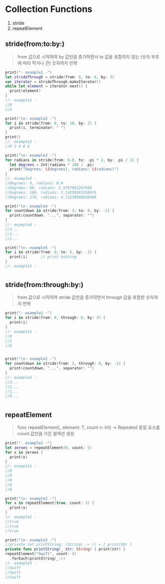 # Collection Functions
1. stride
2. repeatElement

## stride(from:to:by:)
> from 값으로 시작하여 by 값만큼 증가하면서 to 값을 포함하지 않는 (숫자 부호에 따라 작거나 큰) 숫자까지 반복
```swift
print("- example1 -")
let strideThrough = stride(from: 0, to: 6, by: 3)
var iterator = strideThrough.makeIterator()
while let element = iterator.next() {
  print(element)
}
//- example1 -
//0
//3

print("\n- example2 -")
for i in stride(from: 0, to: 10, by: 2) {
  print(i, terminator: " ")
}
print()
//- example2 -
//0 2 4 6 8

print("\n- example3 -")
for radians in stride(from: 0.0, to: .pi * 2, by: .pi / 2) {
  let degrees = Int(radians * 180 / .pi)
  print("Degrees: \(degrees), radians: \(radians)")
}
//- example3 -
//Degrees: 0, radians: 0.0
//Degrees: 90, radians: 1.5707963267949
//Degrees: 180, radians: 3.14159265358979
//Degrees: 270, radians: 4.71238898038469

print("\n- example4 -")
for countdown in stride(from: 3, to: 0, by: -1) {
  print(countdown, "...", separator: "")
}
//- example4 -
//3...
//2...
//1...

print("\n- example5 -")
for i in stride(from: 0, to: 5, by: -1) {
  print(i)      // print nothing
}
//- example5 -
```
#
## stride(from:through:by:)
> from 값으로 시작하여 stride 값만큼 증가하면서 through 값을 포함한 숫자까지 반복
```swift
print("- example1 -")
for i in stride(from: 0, through: 6, by: 3) {
  print(i)
}
//- example1 -
//0
//3
//6


print("\n- example2 -")
for countdown in stride(from: 3, through: 0, by: -1) {
  print(countdown, "...", separator: "")
}
//- example2 -
//3...
//2...
//1...
//0...
```
#
## repeatElement

> func repeatElement<T>(_ element: T, count n: Int) -> Repeated<T>
동일 요소를 count 값만큼 가진 컬렉션 생성

```swift
print("- example1 -")
let zeroes = repeatElement(0, count: 5)
for x in zeroes {
  print(x)
}
//- example1 -
//0
//0
//0
//0
//0

print("\n- example2 -")
for x in repeatElement(true, count: 3) {
  print(x)
}
//- example2 -
//true
//true
//true

print("\n- example3 -")
//private let printString: (String) -> () = { print($0) }
private func printString(_ str: String) { print(str) }
repeatElement("Swift", count: 3)
  .forEach(printString(_:))
//- example3 -
//Swift
//Swift
//Swift
```
